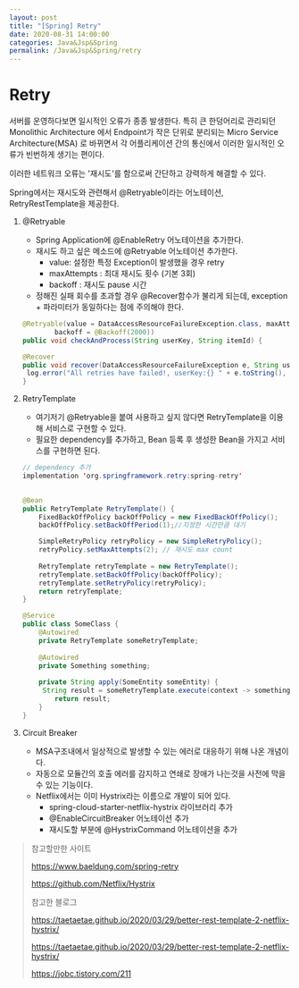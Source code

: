 ```yaml
---
layout: post
title: "[Spring] Retry"
date: 2020-08-31 14:00:00
categories: Java&Jsp&Spring
permalink: /Java&Jsp&Spring/retry
---
```


# Retry

서버를 운영하다보면 일시적인 오류가 종종 발생한다.  특히 큰 한덩어리로 관리되던 Monolithic Architecture 에서 Endpoint가 작은 단위로 분리되는 Micro Service Architecture(MSA) 로 바뀌면서 각 어플리케이션 간의 통신에서 이러한 일시적인 오류가 빈번하게 생기는 편이다.

이러한 네트워크 오류는 '재시도'를 함으로써 간단하고 강력하게 해결할 수 있다. 

Spring에서는 재시도와 관련해서 @Retryable이라는 어노테이션, RetryRestTemplate을 제공한다.



1. @Retryable 

   -  Spring Application에 @EnableRetry 어노테이션을 추가한다.
   - 재시도 하고 싶은 메소드에 @Retryable 어노테이션 추가한다.
     - value: 설정한 특정 Exception이 발생했을 경우 retry
     - maxAttempts : 최대 재시도 횟수 (기본 3회)
     - backoff : 재시도 pause 시간
   - 정해진 실패 회수를 초과할 경우 @Recover함수가 불리게 되는데, exception + 파라미터가 동일하다는 점에 주의해야 한다.

   ```java
   @Retryable(value = DataAccessResourceFailureException.class, maxAttempts = 2,
           backoff = @Backoff(2000))
   public void checkAndProcess(String userKey, String itemId) {
   
   @Recover
   public void recover(DataAccessResourceFailureException e, String userKey, String itemId) {
    log.error("All retries have failed!, userKey:{} " + e.toString(), userKey);
   }
   ```

   

2. RetryTemplate

   - 여기저기 @Retryable을 붙여 사용하고 싶지 않다면 RetryTemplate을 이용해 서비스로 구현할 수 있다.
   - 필요한 dependency를 추가하고, Bean 등록 후 생성한 Bean을 가지고 서비스를 구현하면 된다.

   ```java
   // dependency 추가
   implementation 'org.springframework.retry:spring-retry'
       
   
   @Bean 
   public RetryTemplate RetryTemplate() { 
       FixedBackOffPolicy backOffPolicy = new FixedBackOffPolicy(); 
       backOffPolicy.setBackOffPeriod(1);//지정한 시간만큼 대기
   
       SimpleRetryPolicy retryPolicy = new SimpleRetryPolicy(); 
       retryPolicy.setMaxAttempts(2); // 재시도 max count
   	
       RetryTemplate retryTemplate = new RetryTemplate(); 	
       retryTemplate.setBackOffPolicy(backOffPolicy); 
       retryTemplate.setRetryPolicy(retryPolicy); 
       return retryTemplate; 
   }
   
   @Service 
   public class SomeClass { 
       @Autowired 
       private RetryTemplate someRetryTemplate; 
       
       @Autowired 
       private Something something; 
       
       private String apply(SomeEntity someEntity) { 
       	String result = someRetryTemplate.execute(context -> something.apply(someEntity)); 
           return result; 
       } 
   }
   ```

   

3. Circuit Breaker

   - MSA구조내에서 일상적으로 발생할 수 있는 에러로 대응하기 위해 나온 개념이다.
   - 자동으로 모듈간의 호출 에러를 감지하고 연쇄로 장애가 나는것을 사전에 막을 수 있는 기능이다.
   - Netflix에서는 이미 Hystrix라는 이름으로 개발이 되어 있다. 
     - spring-cloud-starter-netflix-hystrix 라이브러리 추가
     - @EnableCircuitBreaker 어노테이션 추가
     - 재시도할 부분에 @HystrixCommand 어노테이션을 추가





> 참고할만한 사이트
>
> <https://www.baeldung.com/spring-retry>
>
> <https://github.com/Netflix/Hystrix>
>
> 참고한 블로그
>
> https://taetaetae.github.io/2020/03/29/better-rest-template-2-netflix-hystrix/
>
> <https://taetaetae.github.io/2020/03/29/better-rest-template-2-netflix-hystrix/>
>
> <https://jobc.tistory.com/211>